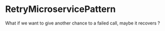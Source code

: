 # RetryMicroservicePattern
 What if we want to give another chance to a failed call, maybe it recovers ?
